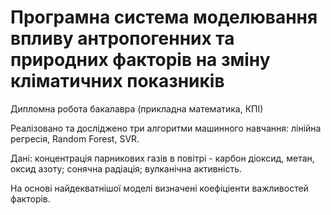 # Програмна система моделювання впливу антропогенних та природних факторів на зміну кліматичних показників
Дипломна робота бакалавра (прикладна математика, КПІ)

Реалізовано та досліджено три алгоритми машинного навчання: лінійна регресія, Random Forest, SVR.

Дані: концентрація парникових газів в повітрі - карбон діоксид, метан, оксид азоту; сонячна радіація; вулканічна активність. 

На основі найдекватнішої моделі визначені коефіціенти важливостей факторів. 
